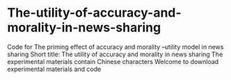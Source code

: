 # The-utility-of-accuracy-and-morality-in-news-sharing
Code for The priming effect of accuracy and morality –utility model in news sharing Short title: The utility of accuracy and morality in news sharing 
The experimental materials contain Chinese characters
Welcome to download experimental materials and code
